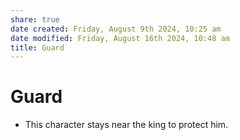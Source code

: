 ```yaml
---
share: true
date created: Friday, August 9th 2024, 10:25 am
date modified: Friday, August 16th 2024, 10:48 am
title: Guard
---
```


# Guard

- This character stays near the king to protect him.